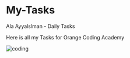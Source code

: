# My-Tasks

Ala Ayyalslman - Daily Tasks

Here is all my Tasks for Orange Coding Academy 

![coding]([https://i.ibb.co/ysHLKqN/Nuka-Cola-ad-pre-trailer.webp](https://i.pinimg.com/originals/6c/90/28/6c90288d7e10d46d18895f17f420a92c.gif))
